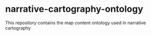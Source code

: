 # narrative-cartography-ontology
This repository contains the map content ontology used in narrative cartography
